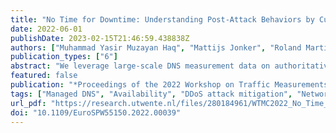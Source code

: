 ```yaml
---
title: "No Time for Downtime: Understanding Post-Attack Behaviors by Customers of Managed DNS Providers"
date: 2022-06-01
publishDate: 2023-02-15T21:46:59.438838Z
authors: ["Muhammad Yasir Muzayan Haq", "Mattijs Jonker", "Roland Martijn van Rijswijk - Deij", "kc Claffy", "Bart Nieuwenhuis", "Abhishta Abhishta"]
publication_types: ["6"]
abstract: "We leverage large-scale DNS measurement data on authoritative name servers to study the reactions of domain owners affected by the 2016 DDoS attack on Dyn. We use industry sources of information about domain names to study the influence of factors such as industry sector and website popularity on the willingness of domain managers to invest in high availability of online services. Specifically, we correlate business characteristics of domain owners with their resilience strategies in the wake of DoS attacks affecting their domains. Our analysis revealed correlations between two properties of domains – industry sector and popularity – and post-attack strategies. Specifically, owners of more popular domains were more likely to re-act to increase the diversity of their authoritative DNS service for their domains. Similarly, domains in certain industry sectors were more likely to seek out such diversity in their DNS service. For example, domains categorized as General News were nearly 6 times more likely to re-act than domains categorized as Internet Services. Our results can inform managed DNS and other network service providers regarding the potential impact of downtime on their customer portfolio."
featured: false
publication: "*Proceedings of the 2022 Workshop on Traffic Measurements for Cybersecurity*"
tags: ["Managed DNS", "Availability", "DDoS attack mitigation", "Network management"]
url_pdf: "https://research.utwente.nl/files/280184961/WTMC2022_No_Time_for_Downtime_camera_ready_final_validated.pdf"
doi: "10.1109/EuroSPW55150.2022.00039"
---
```


